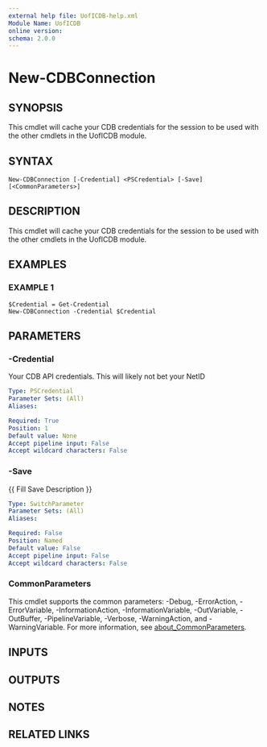 ```yaml
---
external help file: UofICDB-help.xml
Module Name: UofICDB
online version:
schema: 2.0.0
---
```


# New-CDBConnection

## SYNOPSIS
This cmdlet will cache your CDB credentials for the session to be used with the other cmdlets in the UofICDB module.

## SYNTAX

```
New-CDBConnection [-Credential] <PSCredential> [-Save] [<CommonParameters>]
```

## DESCRIPTION
This cmdlet will cache your CDB credentials for the session to be used with the other cmdlets in the UofICDB module.

## EXAMPLES

### EXAMPLE 1
```
$Credential = Get-Credential
New-CDBConnection -Credential $Credential
```

## PARAMETERS

### -Credential
Your CDB API credentials.
This will likely not bet your NetID

```yaml
Type: PSCredential
Parameter Sets: (All)
Aliases:

Required: True
Position: 1
Default value: None
Accept pipeline input: False
Accept wildcard characters: False
```

### -Save
{{ Fill Save Description }}

```yaml
Type: SwitchParameter
Parameter Sets: (All)
Aliases:

Required: False
Position: Named
Default value: False
Accept pipeline input: False
Accept wildcard characters: False
```

### CommonParameters
This cmdlet supports the common parameters: -Debug, -ErrorAction, -ErrorVariable, -InformationAction, -InformationVariable, -OutVariable, -OutBuffer, -PipelineVariable, -Verbose, -WarningAction, and -WarningVariable. For more information, see [about_CommonParameters](http://go.microsoft.com/fwlink/?LinkID=113216).

## INPUTS

## OUTPUTS

## NOTES

## RELATED LINKS
